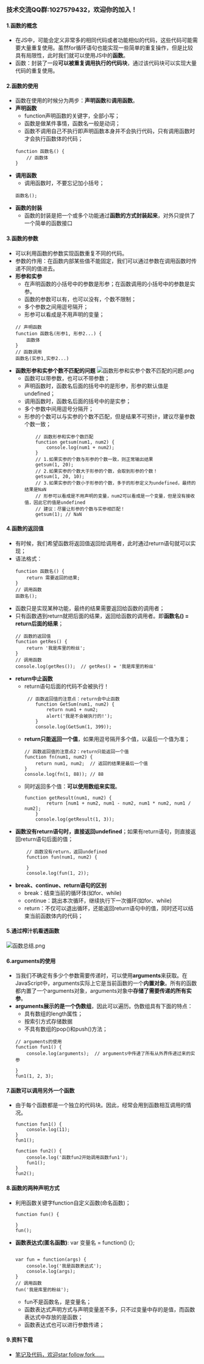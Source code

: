 ### 技术交流QQ群:1027579432，欢迎你的加入！
#### 1.函数的概念
- 在JS中，可能会定义非常多的相同代码或者功能相似的代码，这些代码可能需要大量重复使用。虽然for循环语句也能实现一些简单的重复操作，但是比较具有局限性，此时我们就可以使用JS中的**函数**。
- 函数：封装了一段**可以被重复调用执行的代码块**，通过该代码块可以实现大量代码的重复使用。
#### 2.函数的使用
- 函数在使用的时候分为两步：**声明函数**和**调用函数**。
- **声明函数**
    - function声明函数的关键字，全部小写；
    - 函数是做某件事情，函数名一般是动词；
    - 函数不调用自己不执行即声明函数本身并不会执行代码，只有调用函数时才会执行函数体的代码；
    ```
    function 函数名() {
        // 函数体
    }
    ```
- **调用函数**
    - 调用函数时，不要忘记加小括号； 
    ```
    函数名();
    ```
- **函数的封装**
    - 函数的封装是把一个或多个功能通过**函数的方式封装起来**，对外只提供了一个简单的函数接口
#### 3.函数的参数
- 可以利用函数的参数实现函数重复不同的代码。
- 参数的作用：在函数内部某些值不能固定，我们可以通过参数在调用函数时传递不同的值进去。
- **形参和实参**
    - 在声明函数的小括号中的参数是形参；在函数调用的小括号中的参数是实参。
    - 函数的参数可以有，也可以没有，个数不限制；
    - 多个参数之间用逗号隔开；
    - 形参可以看成是不用声明的变量；
    ```
    // 声明函数
    function 函数名(形参1, 形参2...) {
        函数体
    }
    // 函数调用
    函数名(实参1,实参2...)
    ```
- **函数形参和实参个数不匹配的问题**
![函数形参和实参个数不匹配的问题.png](https://upload-images.jianshu.io/upload_images/13407176-84c0caa6e1d2775c.png?imageMogr2/auto-orient/strip%7CimageView2/2/w/1240)
  - 函数可以带参数，也可以不带参数；
  - 声明函数时，函数名后面的括号中的是形参，形参的默认值是undefined；
  - 调用函数时，函数名后面的括号中的是实参；
  - 多个参数中间用逗号分隔开；
  - 形参的个数可以与实参的个数不匹配，但是结果不可预计，建议尽量参数个数一致；
    ```
        // 函数形参和实参个数匹配
        function getsum(num1, num2) {
            console.log(num1 + num2);
        }
        // 1.如果实参的个数与形参的个数一致，则正常输出结果
        getsum(1, 20);
        // 2.如果实参的个数大于形参的个数，会取到形参的个数！
        getsum(1, 20, 10);
        // 3.如果实参的个数小于形参的个数，多于的形参定义为undefined，最终的结果是NaN
        // 形参可以看成是不用声明的变量，num2可以看成是一个变量，但是没有接收值，因此它的值是undefined
        // 建议：尽量让形参的个数与实参相匹配！
        getsum(1); // NaN
    ```
#### 4.函数的返回值
- 有时候，我们希望函数将返回值返回给调用者，此时通过return语句就可以实现；
- 语法格式：
    ```
    function 函数名() {
        return 需要返回的结果;
    }
    // 调用函数
    函数名();
    ```
- 函数只是实现某种功能，最终的结果需要返回给函数的调用者；
- 只有函数遇到return就把后面的结果，返回给函数的调用者。即**函数名() = return后面的结果**；
    ```
    // 函数的返回值
    function getRes() {
        return '我是库里的粉丝';
    }
    // 调用函数
    console.log(getRes());  // getRes() = '我是库里的粉丝'
    ```
- **return中止函数**
    - return语句后面的代码不会被执行！
        ```
         // 函数返回值的注意点：return会中止函数
            function GetSum(num1, num2) {
                return num1 + num2;
                alert('我是不会被执行的!');
            }
            console.log(GetSum(1, 399));
        ```
    - **return只能返回一个值**，如果用逗号隔开多个值，以最后一个值为准；
        ```
        // 函数返回值的注意点2：return只能返回一个值
        function fn(num1, num2) {
            return num1, num2;  // 返回的结果是最后一个值
        }
        console.log(fn(1, 88)); // 88
        ```
    - 同时返回多个值：**可以使用数组来实现**。
        ```
        function getResult(num1, num2) {
                return [num1 + num2, num1 - num2, num1 * num2, num1 / num2];
            }
            console.log(getResult(1, 3));
        ```
- **函数没有return语句时，直接返回undefined**；如果有return语句，则直接返回return语句后面的值；
    ```
        // 函数没有return，返回undefined
        function fun(num1, num2) {
    
        }
        console.log(fun(1, 2));
    ```
- **break、continue、return语句的区别**
    - break：结束当前的循环体(如for、while)
    - continue：跳出本次循环，继续执行下一次循环(如for、while)
    - return：不仅可以退出循环，还能返回return语句中的值，同时还可以结束当前函数体内的代码；
#### 5.通过榨汁机看透函数
![函数总结.png](https://upload-images.jianshu.io/upload_images/13407176-d2908345f3de596b.png?imageMogr2/auto-orient/strip%7CimageView2/2/w/1240)
#### 6.arguments的使用
- 当我们不确定有多少个参数需要传递时，可以使用**arguments**来获取。在JavaScript中，arguments实际上它是当前函数的一个**内置对象**。所有的函数都内置了一个arguments对象，arguments对象中**存储了需要传递的所有实参**。
- **arguments展示的是一个伪数组**，因此可以遍历。伪数组具有下面的特点：
    - 具有数组的length属性；
    - 按索引方式存储数据
    - 不具有数组的pop()和push()方法；
    ```
    // arguments的使用
    function fun1() {
        console.log(arguments);  // arguments中传递了所有从外界传递过来的实参
        
    }
    fun1(1, 2, 3);
    ```
#### 7.函数可以调用另外一个函数
- 由于每个函数都是一个独立的代码块。因此，经常会用到函数相互调用的情况。
    ```
    function fun1() {
        console.log(11);
    }
    fun1();
    
    function fun2() {
        console.log('函数fun2开始调用函数fun1');
        fun1();
    }
    fun2();
    ```
#### 8.函数的两种声明方式
- 利用函数关键字function自定义函数(命名函数)；
    ```
    function fun() {
        
    }
    fun();
    ```
- **函数表达式(匿名函数)**:  var 变量名 = function() {};
    ```
  
    var fun = function(args) {
        console.log('我是函数表达式');
        console.log(args);
    }
    // 调用函数
    fun('我是库里的粉丝');
    ```
    - fun不是函数名，是变量名；
    - 函数表达式声明方式与声明变量差不多，只不过变量中存的是值，而函数表达式中存放的是函数；
    - 函数表达式也可以进行参数传递；
#### 9.资料下载
- [笔记及代码，欢迎star,follow,fork......](https://github.com/cdlwhm1217096231/HTML_CSS_JavaScript/tree/master/JavaScript)
